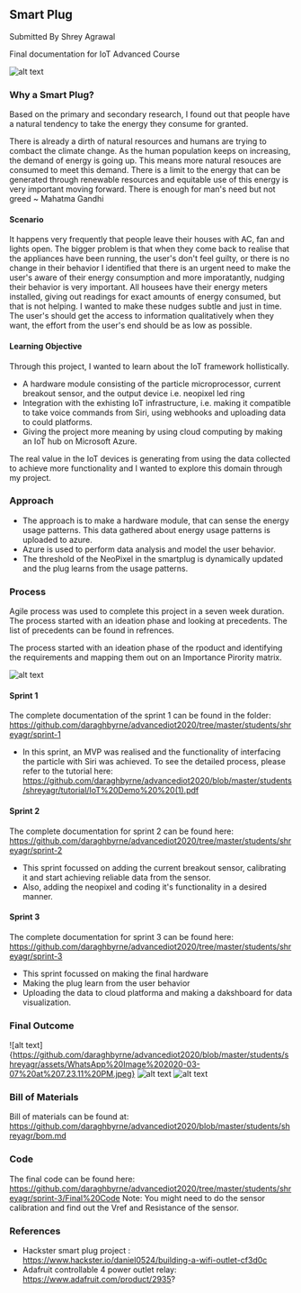 
## Smart Plug 
Submitted By Shrey Agrawal 

Final documentation for IoT Advanced Course 

![alt text](https://github.com/daraghbyrne/advancediot2020/blob/master/students/shreyagr/assets/Poster.png)

### Why a Smart Plug? 

Based on the primary and secondary research, I found out that people have a natural tendency to take the energy they consume for granted. 

There is already a dirth of natural resources and humans are trying to combact the climate change. As the human population keeps on increasing, the demand of energy is going up. 
This means more natural resouces are consumed to meet this demand. There is a limit to the energy that can be generated through renewable resources and equitable use of this energy is very important moving forward. 
There is enough for man's need but not greed ~ Mahatma Gandhi

#### Scenario
It happens very frequently that people leave their houses with AC, fan and lights open. The bigger problem is that when they come back to realise that the appliances have been running, the user's don't feel guilty, or there is no change in their behavior
I identified that there is an urgent need to make the user's aware of their energy consumption and more imporatantly, nudging their behavior is very important. 
All housees have their energy meters installed, giving out readings for exact amounts of energy consumed, but that is not helping. 
I wanted to make these nudges subtle and just in time. The user's should get the access to information qualitatively when they want, the effort from the user's end should be as low as possible.

#### Learning Objective
Through this project, I wanted to learn about the IoT framework hollistically.
- A hardware module consisting of the particle microprocessor, current breakout sensor, and the output device i.e. neopixel led ring
- Integration with the exhisting IoT infrastructure, i.e. making it compatible to take voice commands from Siri, using webhooks and uploading data to could platforms. 
- Giving the project more meaning by using cloud computing by making an IoT hub on Microsoft Azure.

The real value in the IoT devices is generating from using the data collected to achieve more functionality and I wanted to explore this domain through my project. 

### Approach
- The approach is to make a hardware module, that can sense the energy usage patterns. This data gathered about energy usage patterns is uploaded to azure. 
- Azure is used to perform data analysis and model the user behavior. 
- The threshold of the NeoPixel in the smartplug is dynamically updated and the plug learns from the usage patterns. 

### Process
Agile process was used to complete this project in a seven week duration. 
The process started with an ideation phase and looking at precedents. The list of precedents can be found in refrences. 

The process started with an ideation phase of the rpoduct and identifying the requirements and mapping them out on an Importance Pirority matrix. 

![alt text](https://github.com/daraghbyrne/advancediot2020/blob/master/students/shreyagr/assets/effort%20priority%20matrix.JPG)

#### Sprint 1
The complete documentation of the sprint 1 can be found in the folder: https://github.com/daraghbyrne/advancediot2020/tree/master/students/shreyagr/sprint-1

- In this sprint, an MVP was realised and the functionality of interfacing the particle with Siri was achieved. 
To see the detailed process, please refer to the tutorial here: https://github.com/daraghbyrne/advancediot2020/blob/master/students/shreyagr/tutorial/IoT%20Demo%20%20(1).pdf

#### Sprint 2
The complete documentation for sprint 2 can be found here: https://github.com/daraghbyrne/advancediot2020/tree/master/students/shreyagr/sprint-2
- This sprint focussed on adding the current breakout sensor, calibrating it and start achieving reliable data from the sensor. 
- Also, adding the neopixel and coding it's functionality in a desired manner. 

#### Sprint 3
The complete documentation for sprint 3 can be found here: https://github.com/daraghbyrne/advancediot2020/tree/master/students/shreyagr/sprint-3
- This sprint focussed on making the final hardware
- Making the plug learn from the user behavior 
- Uploading the data to cloud platforma and making a dakshboard for data visualization.

### Final Outcome
![alt text]{https://github.com/daraghbyrne/advancediot2020/blob/master/students/shreyagr/assets/WhatsApp%20Image%202020-03-07%20at%207.23.11%20PM.jpeg}
![alt text](https://github.com/daraghbyrne/advancediot2020/blob/master/students/shreyagr/assets/WhatsApp%20Image%202020-03-07%20at%207.23.09%20PM.jpeg)
![alt text](https://github.com/daraghbyrne/advancediot2020/blob/master/students/shreyagr/assets/WhatsApp%20Image%202020-03-07%20at%207.23.06%20PM.jpeg)

### Bill of Materials
Bill of materials can be found at: https://github.com/daraghbyrne/advancediot2020/blob/master/students/shreyagr/bom.md

### Code
The final code can be found here: https://github.com/daraghbyrne/advancediot2020/tree/master/students/shreyagr/sprint-3/Final%20Code
Note: You might need to do the sensor calibration and find out the Vref and Resistance of the sensor. 

### References
- Hackster smart plug project : https://www.hackster.io/daniel0524/building-a-wifi-outlet-cf3d0c
- Adafruit controllable 4 power outlet relay: https://www.adafruit.com/product/2935?

